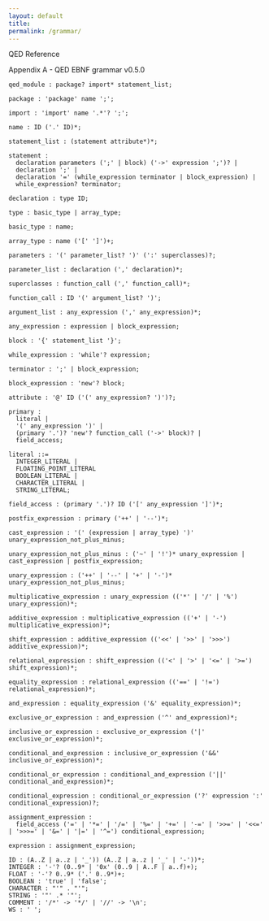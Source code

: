 ```yaml
---
layout: default
title: 
permalink: /grammar/
---
```

QED Reference

Appendix A - QED EBNF grammar v0.5.0

    qed_module : package? import* statement_list;

    package : 'package' name ';';

    import : 'import' name '.*'? ';';

    name : ID ('.' ID)*;

    statement_list : (statement attribute*)*;

    statement :
      declaration parameters (';' | block) ('->' expression ';')? |
      declaration ';' |
      declaration '=' (while_expression terminator | block_expression) |
      while_expression? terminator;

    declaration : type ID;

    type : basic_type | array_type;

    basic_type : name;

    array_type : name ('[' ']')+;

    parameters : '(' parameter_list? ')' (':' superclasses)?;

    parameter_list : declaration (',' declaration)*;

    superclasses : function_call (',' function_call)*;

    function_call : ID '(' argument_list? ')';

    argument_list : any_expression (',' any_expression)*;

    any_expression : expression | block_expression;

    block : '{' statement_list '}';

    while_expression : 'while'? expression;

    terminator : ';' | block_expression;

    block_expression : 'new'? block;

    attribute : '@' ID ('(' any_expression? ')')?;

    primary :
      literal |
      '(' any_expression ')' |
      (primary '.')? 'new'? function_call ('->' block)? |
      field_access;

    literal ::=
      INTEGER_LITERAL |
      FLOATING_POINT_LITERAL
      BOOLEAN_LITERAL |
      CHARACTER_LITERAL |
      STRING_LITERAL;

    field_access : (primary '.')? ID ('[' any_expression ']')*;

    postfix_expression : primary ('++' | '--')*;

    cast_expression : '(' (expression | array_type) ')' unary_expression_not_plus_minus;

    unary_expression_not_plus_minus : ('~' | '!')* unary_expression | cast_expression | postfix_expression;

    unary_expression : ('++' | '--' | '+' | '-')* unary_expression_not_plus_minus;

    multiplicative_expression : unary_expression (('*' | '/' | '%') unary_expression)*;

    additive_expression : multiplicative_expression (('+' | '-') multiplicative_expression)*;

    shift_expression : additive_expression (('<<' | '>>' | '>>>') additive_expression)*;

    relational_expression : shift_expression (('<' | '>' | '<=' | '>=') shift_expression)*;

    equality_expression : relational_expression (('==' | '!=') relational_expression)*;

    and_expression : equality_expression ('&' equality_expression)*;

    exclusive_or_expression : and_expression ('^' and_expression)*;

    inclusive_or_expression : exclusive_or_expression ('|' exclusive_or_expression)*;

    conditional_and_expression : inclusive_or_expression ('&&' inclusive_or_expression)*;

    conditional_or_expression : conditional_and_expression ('||' conditional_and_expression)*;

    conditional_expression : conditional_or_expression ('?' expression ':' conditional_expression)?;

    assignment_expression :
      field_access ('=' | '*=' | '/=' | '%=' | '+=' | '-=' | '>>=' | '<<=' | '>>>=' | '&=' | '|=' | '^=') conditional_expression;

    expression : assignment_expression;

    ID : (A..Z | a..z | '_')) (A..Z | a..z | '_' | '-'))*;
    INTEGER : '-'? (0..9* | '0x' (0..9 | A..F | a..f)+);
    FLOAT : '-'? 0..9* ('.' 0..9*)+;
    BOOLEAN : 'true' | 'false';
    CHARACTER : "'" . "'";
    STRING : '"' .* '"';
    COMMENT : '/*' -> '*/' | '//' -> '\n';
    WS : ' ';
